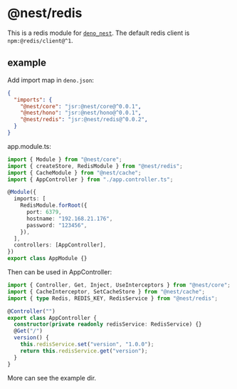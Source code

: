 # @nest/redis

This is a redis module for [`deno_nest`](https://nests.deno.dev/en-US).
The default redis client is `npm:@redis/client@^1`.

## example

Add import map in `deno.json`:

```json
{
  "imports": {
    "@nest/core": "jsr:@nest/core@^0.0.1",
    "@nest/hono": "jsr:@nest/hono@^0.0.1",
    "@nest/redis": "jsr:@nest/redis@^0.0.2",
  }
}
```

app.module.ts:

```typescript
import { Module } from "@nest/core";
import { createStore, RedisModule } from "@nest/redis";
import { CacheModule } from "@nest/cache";
import { AppController } from "./app.controller.ts";

@Module({
  imports: [
    RedisModule.forRoot({
      port: 6379,
      hostname: "192.168.21.176",
      password: "123456",
    }),
  ],
  controllers: [AppController],
})
export class AppModule {}
```

Then can be used in AppController:

```ts
import { Controller, Get, Inject, UseInterceptors } from "@nest/core";
import { CacheInterceptor, SetCacheStore } from "@nest/cache";
import { type Redis, REDIS_KEY, RedisService } from "@nest/redis";

@Controller("")
export class AppController {
  constructor(private readonly redisService: RedisService) {}
  @Get("/")
  version() {
    this.redisService.set("version", "1.0.0");
    return this.redisService.get("version");
  }
}
```

More can see the example dir.
